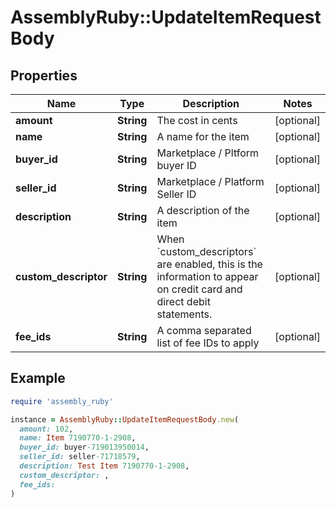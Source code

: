 # AssemblyRuby::UpdateItemRequestBody

## Properties

| Name | Type | Description | Notes |
| ---- | ---- | ----------- | ----- |
| **amount** | **String** | The cost in cents | [optional] |
| **name** | **String** | A name for the item | [optional] |
| **buyer_id** | **String** | Marketplace / Pltform buyer ID | [optional] |
| **seller_id** | **String** | Marketplace / Platform Seller ID | [optional] |
| **description** | **String** | A description of the item | [optional] |
| **custom_descriptor** | **String** | When &#x60;custom_descriptors&#x60; are enabled, this is the information to appear on credit card and direct debit statements. | [optional] |
| **fee_ids** | **String** | A comma separated list of fee IDs to apply | [optional] |

## Example

```ruby
require 'assembly_ruby'

instance = AssemblyRuby::UpdateItemRequestBody.new(
  amount: 102,
  name: Item 7190770-1-2908,
  buyer_id: buyer-719013950014,
  seller_id: seller-71718579,
  description: Test Item 7190770-1-2908,
  custom_descriptor: ,
  fee_ids: 
)
```

